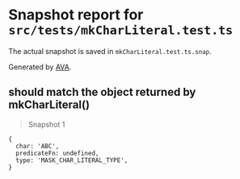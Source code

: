 # Snapshot report for `src/tests/mkCharLiteral.test.ts`

The actual snapshot is saved in `mkCharLiteral.test.ts.snap`.

Generated by [AVA](https://ava.li).

## should match the object returned by mkCharLiteral()

> Snapshot 1

    {
      char: 'ABC',
      predicateFn: undefined,
      type: 'MASK_CHAR_LITERAL_TYPE',
    }
